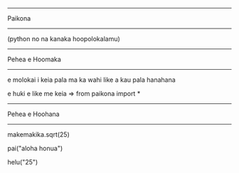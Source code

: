 _____________________________________________________
Paikona
_____________________________________________________

(python no na kanaka hoopolokalamu)

_____________________________________________________
Pehea e Hoomaka
_____________________________________________________

e molokai i keia pala ma ka wahi like a kau pala hanahana

e huki e like me keia => from paikona import *

______________________________________________________
Pehea e Hoohana
______________________________________________________
makemakika.sqrt(25)

pai("aloha honua")

helu("25")
